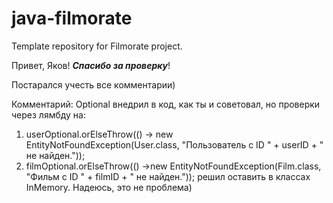 # java-filmorate
Template repository for Filmorate project.

Привет, Яков!  **_Спасибо за проверку_**!

Постарался учесть все комментарии) 

Комментарий: 
Optional внедрил в код, как ты и советовал, но проверки через лямбду на: 
1) userOptional.orElseThrow(() -> new EntityNotFoundException(User.class, 
"Пользователь с ID " + userID + " не найден.")); 
2) filmOptional.orElseThrow(() ->new EntityNotFoundException(Film.class, 
"Фильм с ID " + filmID + " не найден."));
решил оставить в классах InMemory. Надеюсь, это не проблема) 